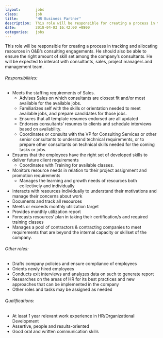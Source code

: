 ```yaml
---
layout:       jobs
class:        job
title:        "HR Business Partner"
description:  This role will be responsible for creating a process in tracking and allocating resources in O&B’s consulting engagements. He should also be able to ensure the right amount of skill set among the company’s consultants. He will be expected to interact with consultants, sales, project managers and management team.
date:         2018-04-03 16:42:00 +0800
categories:   jobs
---
```

<!-- Do not leave new lines after each element. Elements after new lines will not be rendered. -->
<p>This role will be responsible for creating a process in tracking and allocating resources in O&B’s consulting engagements. He should also be able to ensure the right amount of skill set among the company’s consultants. He will be expected to interact with consultants, sales, project managers and management team.</p>
<h6 class="-dark">Responsibilities:</h6>
<ul>
	<li>Meets the staffing requirements of Sales.
        <ul>
            <li>Advises Sales on which consultants are closest fit and/or most available for the available jobs.</li>
            <li>Familiarizes self with the skills or orientation needed to meet available jobs, and prepare candidates for those jobs.</li>
            <li>Ensures that all template resumes endorsed are all updated</li>
            <li>Endorses consultants’ resumes to clients and schedule interviews based on availability.</li>
            <li>Coordinates or consults with the VP for Consulting Services or other senior consultants to understand technical requirements, or to prepare other consultants on technical skills needed for the coming tasks or jobs.</li>
        </ul>
    </li>
	<li>Ensures that the employees have the right set of developed skills to deliver future client requirements
        <ul>
            <li>Coordinates with Training for available classes.</li>
        </ul>
    </li>
	<li>Monitors resource needs in relation to their project assignment and promotion requirements
        <ul>
            <li>Manages the learning and growth needs of resources both collectively and individually</li>
        </ul>
    </li>
    <li>Interacts with resources individually to understand their motivations and manage their concerns about work</li>
    <li>Documents and track all resources </li>
	<li>Meets or exceeds monthly utilization target</li>
	<li>Provides monthly utilization report</li>
	<li>Forecasts resources’ plan in taking their certification/s and required training classes</li>
    <li>Manages a pool of contractors & contracting companies to meet requirements that are beyond the internal capacity or skillset of the company.</li>
</ul>
<h6 class="-dark">Other roles:</h6>
<ul>
	<li>Drafts company policies and ensure compliance of employees</li>
	<li>Orients newly hired employees</li>
	<li>Conducts exit interviews and analyzes data on such to generate report</li>
    <li>Researches on the areas of HR for its best practices and new approaches that can be implemented in the company</li>
    <li>Other roles and tasks may be assigned as needed</li>
</ul>
<h6 class="-dark">Qualifications:</h6>
<ul>
	<li>At least 1 year relevant work experience in HR/Organizational Development </li>
	<li>Assertive, people and results-oriented</li>
	<li>Good oral and written communication skills</li>
</ul>

